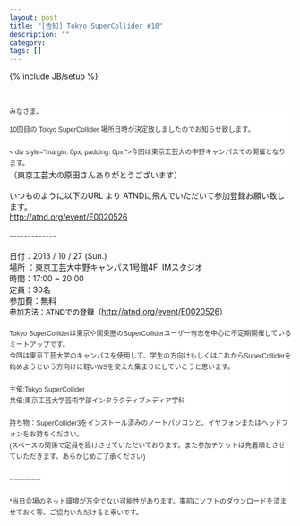```yaml
---
layout: post
title: "[告知] Tokyo SuperCollider #10"
description: ""
category: 
tags: []
---
```

{% include JB/setup %}

<br /><div style="background-color: white; color: #333333; font-family: 'ＭＳ Ｐゴシック', 'MS PGothic', Arial, メイリオ, Meiryo, 'ヒラギノ角ゴ Pro W3', 'Hiragino Kaku Gothic Pro', sans-serif, Helvetica; font-size: 12px; line-height: 20px; margin: 0px; padding: 0px;"><div style="margin: 0px; padding: 0px;">みなさま、</div>

<div style="margin: 0px; padding: 0px;">10回目の Tokyo SuperCollider 場所日時が決定致しましたのでお知らせ致します。</div><div style="margin: 0px; padding: 0px;"><br /></div><
div style="margin: 0px; padding: 0px;">今回は東京工芸大の中野キャンパスでの開催となります。</div>

<div style="margin: 0px; padding: 0px;">（東京工芸大の原田さんありがとうございます）</div><div style="margin: 0px; padding: 0px;"><br /></div>

<div style="margin: 0px; padding: 0px;">いつものように以下のURL より ATNDに飛んでいただいて参加登録お願い致します。</div>

<div style="margin: 0px; padding: 0px;"><a href="http://atnd.org/event/E0020526">http://atnd.org/event/E0020526</a></div>

<div style="margin: 0px; padding: 0px;"><br /></div><div style="margin: 0px; padding: 0px;">-------------</div>

<div style="margin: 0px; padding: 0px;"><br /></div><div style="margin: 0px; padding: 0px;">日付：2013 / 10 / 27 (Sun.)</div>

<div style="margin: 0px; padding: 0px;">場所 ：東京工芸大中野キャンパス1号館4F &nbsp;IMスタジオ</div>

<div style="margin: 0px; padding: 0px;">時間：17:00 ~ 20:00</div>

<div style="margin: 0px; padding: 0px;">定員：30名</div>
<div style="margin: 0px; padding: 0px;">参加費：無料</div>

<div style="margin: 0px; padding: 0px;"><span style="color: black; font-family: Helvetica; font-size: small; line-height: normal;">参加方法：ATNDでの登録（</span><a href="http://atnd.org/event/E0020526">http://atnd.org/event/E0020526</a><span style="color: black; font-family: Helvetica; font-size: small; line-height: normal;">）</span>

</div>
</div>

<div style="background-color: white; color: #333333; font-family: 'ＭＳ Ｐゴシック', 'MS PGothic', Arial, メイリオ, Meiryo, 'ヒラギノ角ゴ Pro W3', 'Hiragino Kaku Gothic Pro', sans-serif, Helvetica; font-size: 12px; line-height: 20px; margin: 0px; padding: 0px;"><br /></div>

<div style="background-color: white; color: #333333; font-family: 'ＭＳ Ｐゴシック', 'MS PGothic', Arial, メイリオ, Meiryo, 'ヒラギノ角ゴ Pro W3', 'Hiragino Kaku Gothic Pro', sans-serif, Helvetica; font-size: 12px; line-height: 20px; margin: 0px; padding: 0px;">Tokyo SuperColliderは東京や関東圏のSuperColliderユーザー有志を中心に不定期開催しているミートアップです。</div>

<div style="background-color: white; color: #333333; font-family: 'ＭＳ Ｐゴシック', 'MS PGothic', Arial, メイリオ, Meiryo, 'ヒラギノ角ゴ Pro W3', 'Hiragino Kaku Gothic Pro', sans-serif, Helvetica; font-size: 12px; line-height: 20px; margin: 0px; padding: 0px;">今回は東京工芸大学のキャンパスを使用して、学生の方向けもしくはこれからSuperColliderを始めようという方向けに軽いWSを交えた集まりにしていこうと思います。</div>

<div style="background-color: white; color: #333333; font-family: 'ＭＳ Ｐゴシック', 'MS PGothic', Arial, メイリオ, Meiryo, 'ヒラギノ角ゴ Pro W3', 'Hiragino Kaku Gothic Pro', sans-serif, Helvetica; font-size: 12px; line-height: 20px; margin: 0px; padding: 0px;"><br /></div>

<div style="background-color: white; color: #333333; font-family: 'ＭＳ Ｐゴシック', 'MS PGothic', Arial, メイリオ, Meiryo, 'ヒラギノ角ゴ Pro W3', 'Hiragino Kaku Gothic Pro', sans-serif, Helvetica; font-size: 12px; line-height: 20px; margin: 0px; padding: 0px;">主催:Tokyo SuperCollider</div>

<div style="background-color: white; color: #333333; font-family: 'ＭＳ Ｐゴシック', 'MS PGothic', Arial, メイリオ, Meiryo, 'ヒラギノ角ゴ Pro W3', 'Hiragino Kaku Gothic Pro', sans-serif, Helvetica; font-size: 12px; line-height: 20px; margin: 0px; padding: 0px;">共催:東京工芸大学芸術学部インタラクティブメディア学科</div><div style="background-color: white; color: #333333; font-family: 'ＭＳ Ｐゴシック', 'MS PGothic', Arial, メイリオ, Meiryo, 'ヒラギノ角ゴ Pro W3', 'Hiragino Kaku Gothic Pro', sans-serif, Helvetica; font-size: 12px; line-height: 20px; margin: 0px; padding: 0px;"><br /></div>

<div style="background-color: white; color: #333333; font-family: 'ＭＳ Ｐゴシック', 'MS PGothic', Arial, メイリオ, Meiryo, 'ヒラギノ角ゴ Pro W3', 'Hiragino Kaku Gothic Pro', sans-serif, Helvetica; font-size: 12px; line-height: 20px; margin: 0px; padding: 0px;">持ち物：SuperCollider3をインストール済みのノートパソコンと、イヤフォンまたはヘッドフォンをお持ちください。</div>

<div style="background-color: white; color: #333333; font-family: 'ＭＳ Ｐゴシック', 'MS PGothic', Arial, メイリオ, Meiryo, 'ヒラギノ角ゴ Pro W3', 'Hiragino Kaku Gothic Pro', sans-serif, Helvetica; font-size: 12px; line-height: 20px; margin: 0px; padding: 0px;">(スペースの関係で定員を設けさせていただいております。また参加チケットは先着順とさせていただきます。あらかじめご了承ください)</div>

<div style="background-color: white; color: #333333; font-family: 'ＭＳ Ｐゴシック', 'MS PGothic', Arial, メイリオ, Meiryo, 'ヒラギノ角ゴ Pro W3', 'Hiragino Kaku Gothic Pro', sans-serif, Helvetica; font-size: 12px; line-height: 20px; margin: 0px; padding: 0px;"><br /></div><div style="background-color: white; color: #333333; font-family: 'ＭＳ Ｐゴシック', 'MS PGothic', Arial, メイリオ, Meiryo, 'ヒラギノ角ゴ Pro W3', 'Hiragino Kaku Gothic Pro', sans-serif, Helvetica; font-size: 12px; line-height: 20px; margin: 0px; padding: 0px;">--------------</div><div style="background-color: white; color: #333333; font-family: 'ＭＳ Ｐゴシック', 'MS PGothic', Arial, メイリオ, Meiryo, 'ヒラギノ角ゴ Pro W3', 'Hiragino Kaku Gothic Pro', sans-serif, Helvetica; font-size: 12px; line-height: 20px; margin: 0px; padding: 0px;"><br /></div>

<div style="background-color: white; color: #333333; font-family: 'ＭＳ Ｐゴシック', 'MS PGothic', Arial, メイリオ, Meiryo, 'ヒラギノ角ゴ Pro W3', 'Hiragino Kaku Gothic Pro', sans-serif, Helvetica; font-size: 12px; line-height: 20px; margin: 0px; padding: 0px;">*当日会場のネット環境が万全でない可能性があります。事前にソフトのダウンロードを済ませておく等、ご協力いただけると幸いです。</div>
